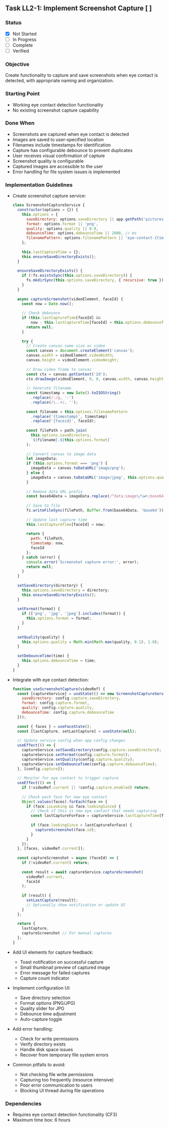 ## Task LL2-1: Implement Screenshot Capture [ ]

### Status
- [x] Not Started
- [ ] In Progress
- [ ] Complete
- [ ] Verified

### Objective
Create functionality to capture and save screenshots when eye contact is detected, with appropriate naming and organization.

### Starting Point
- Working eye contact detection functionality
- No existing screenshot capture capability

### Done When
- Screenshots are captured when eye contact is detected
- Images are saved to user-specified location
- Filenames include timestamps for identification
- Capture has configurable debounce to prevent duplicates
- User receives visual confirmation of capture
- Screenshot quality is configurable
- Captured images are accessible to the user
- Error handling for file system issues is implemented

### Implementation Guidelines
- Create screenshot capture service:
  ```javascript
  class ScreenshotCaptureService {
    constructor(options = {}) {
      this.options = {
        saveDirectory: options.saveDirectory || app.getPath('pictures'),
        format: options.format || 'png',
        quality: options.quality || 0.9,
        debounceTime: options.debounceTime || 2000, // ms
        filenamePattern: options.filenamePattern || 'eye-contact-{timestamp}'
      };
      
      this.lastCaptureTime = {};
      this.ensureSaveDirectoryExists();
    }
    
    ensureSaveDirectoryExists() {
      if (!fs.existsSync(this.options.saveDirectory)) {
        fs.mkdirSync(this.options.saveDirectory, { recursive: true });
      }
    }
    
    async captureScreenshot(videoElement, faceId) {
      const now = Date.now();
      
      // Check debounce
      if (this.lastCaptureTime[faceId] && 
          now - this.lastCaptureTime[faceId] < this.options.debounceTime) {
        return null;
      }
      
      try {
        // Create canvas same size as video
        const canvas = document.createElement('canvas');
        canvas.width = videoElement.videoWidth;
        canvas.height = videoElement.videoHeight;
        
        // Draw video frame to canvas
        const ctx = canvas.getContext('2d');
        ctx.drawImage(videoElement, 0, 0, canvas.width, canvas.height);
        
        // Generate filename
        const timestamp = new Date().toISOString()
          .replace(/:/g, '-')
          .replace(/\..+/, '');
        
        const filename = this.options.filenamePattern
          .replace('{timestamp}', timestamp)
          .replace('{faceid}', faceId);
        
        const filePath = path.join(
          this.options.saveDirectory, 
          `${filename}.${this.options.format}`
        );
        
        // Convert canvas to image data
        let imageData;
        if (this.options.format === 'png') {
          imageData = canvas.toDataURL('image/png');
        } else {
          imageData = canvas.toDataURL('image/jpeg', this.options.quality);
        }
        
        // Remove data URL prefix
        const base64Data = imageData.replace(/^data:image\/\w+;base64,/, '');
        
        // Save to file
        fs.writeFileSync(filePath, Buffer.from(base64Data, 'base64'));
        
        // Update last capture time
        this.lastCaptureTime[faceId] = now;
        
        return {
          path: filePath,
          timestamp: now,
          faceId
        };
      } catch (error) {
        console.error('Screenshot capture error:', error);
        return null;
      }
    }
    
    setSaveDirectory(directory) {
      this.options.saveDirectory = directory;
      this.ensureSaveDirectoryExists();
    }
    
    setFormat(format) {
      if (['png', 'jpg', 'jpeg'].includes(format)) {
        this.options.format = format;
      }
    }
    
    setQuality(quality) {
      this.options.quality = Math.min(Math.max(quality, 0.1), 1.0);
    }
    
    setDebounceTime(time) {
      this.options.debounceTime = time;
    }
  }
  ```

- Integrate with eye contact detection:
  ```javascript
  function useScreenshotCapture(videoRef) {
    const [captureService] = useState(() => new ScreenshotCaptureService({
      saveDirectory: config.capture.saveDirectory,
      format: config.capture.format,
      quality: config.capture.quality,
      debounceTime: config.capture.debounceTime
    }));
    
    const { faces } = useFaceState();
    const [lastCapture, setLastCapture] = useState(null);
    
    // Update service config when app config changes
    useEffect(() => {
      captureService.setSaveDirectory(config.capture.saveDirectory);
      captureService.setFormat(config.capture.format);
      captureService.setQuality(config.capture.quality);
      captureService.setDebounceTime(config.capture.debounceTime);
    }, [config.capture]);
    
    // Monitor for eye contact to trigger capture
    useEffect(() => {
      if (!videoRef.current || !config.capture.enabled) return;
      
      // Check each face for new eye contact
      Object.values(faces).forEach(face => {
        if (face.isLooking && face.lookingSince) {
          // Check if this is new eye contact that needs capturing
          const lastCaptureForFace = captureService.lastCaptureTime[face.id] || 0;
          
          if (face.lookingSince > lastCaptureForFace) {
            captureScreenshot(face.id);
          }
        }
      });
    }, [faces, videoRef.current]);
    
    const captureScreenshot = async (faceId) => {
      if (!videoRef.current) return;
      
      const result = await captureService.captureScreenshot(
        videoRef.current,
        faceId
      );
      
      if (result) {
        setLastCapture(result);
        // Optionally show notification or update UI
      }
    };
    
    return {
      lastCapture,
      captureScreenshot // For manual captures
    };
  }
  ```

- Add UI elements for capture feedback:
  - Toast notification on successful capture
  - Small thumbnail preview of captured image
  - Error message for failed captures
  - Capture count indicator

- Implement configuration UI:
  - Save directory selection
  - Format options (PNG/JPG)
  - Quality slider for JPG
  - Debounce time adjustment
  - Auto-capture toggle

- Add error handling:
  - Check for write permissions
  - Verify directory exists
  - Handle disk space issues
  - Recover from temporary file system errors

- Common pitfalls to avoid:
  - Not checking file write permissions
  - Capturing too frequently (resource intensive)
  - Poor error communication to users
  - Blocking UI thread during file operations

### Dependencies
- Requires eye contact detection functionality (CF3)
- Maximum time box: 6 hours